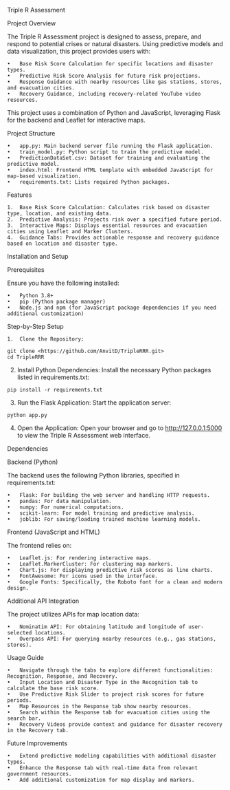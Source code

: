 Triple R Assessment

Project Overview

The Triple R Assessment project is designed to assess, prepare, and respond to potential crises or natural disasters. Using predictive models and data visualization, this project provides users with:

	•	Base Risk Score Calculation for specific locations and disaster types.
	•	Predictive Risk Score Analysis for future risk projections.
	•	Response Guidance with nearby resources like gas stations, stores, and evacuation cities.
	•	Recovery Guidance, including recovery-related YouTube video resources.

This project uses a combination of Python and JavaScript, leveraging Flask for the backend and Leaflet for interactive maps.

Project Structure

	•	app.py: Main backend server file running the Flask application.
	•	train_model.py: Python script to train the predictive model.
	•	PredictionDataSet.csv: Dataset for training and evaluating the predictive model.
	•	index.html: Frontend HTML template with embedded JavaScript for map-based visualization.
	•	requirements.txt: Lists required Python packages.

Features

	1.	Base Risk Score Calculation: Calculates risk based on disaster type, location, and existing data.
	2.	Predictive Analysis: Projects risk over a specified future period.
	3.	Interactive Maps: Displays essential resources and evacuation cities using Leaflet and Marker Clusters.
	4.	Guidance Tabs: Provides actionable response and recovery guidance based on location and disaster type.

Installation and Setup

Prerequisites

Ensure you have the following installed:

	•	Python 3.8+
	•	pip (Python package manager)
	•	Node.js and npm (for JavaScript package dependencies if you need additional customization)

Step-by-Step Setup

	1.	Clone the Repository:
 ```
 git clone <https://github.com/AnvitD/TripleRRR.git>
 cd TripleRRR
 ```

2.	Install Python Dependencies:
Install the necessary Python packages listed in requirements.txt:

```
pip install -r requirements.txt
```

3.	Run the Flask Application:
Start the application server:

```
python app.py
```
4.	Open the Application:
Open your browser and go to http://127.0.0.1:5000 to view the Triple R Assessment web interface.

Dependencies

Backend (Python)

The backend uses the following Python libraries, specified in requirements.txt:

	•	Flask: For building the web server and handling HTTP requests.
	•	pandas: For data manipulation.
	•	numpy: For numerical computations.
	•	scikit-learn: For model training and predictive analysis.
	•	joblib: For saving/loading trained machine learning models.

Frontend (JavaScript and HTML)

The frontend relies on:

	•	Leaflet.js: For rendering interactive maps.
	•	Leaflet.MarkerCluster: For clustering map markers.
	•	Chart.js: For displaying predictive risk scores as line charts.
	•	FontAwesome: For icons used in the interface.
	•	Google Fonts: Specifically, the Roboto font for a clean and modern design.

Additional API Integration

The project utilizes APIs for map location data:

	•	Nominatim API: For obtaining latitude and longitude of user-selected locations.
	•	Overpass API: For querying nearby resources (e.g., gas stations, stores).

Usage Guide

	•	Navigate through the tabs to explore different functionalities: Recognition, Response, and Recovery.
	•	Input Location and Disaster Type in the Recognition tab to calculate the base risk score.
	•	Use Predictive Risk Slider to project risk scores for future periods.
	•	Map Resources in the Response tab show nearby resources.
	•	Search within the Response tab for evacuation cities using the search bar.
	•	Recovery Videos provide context and guidance for disaster recovery in the Recovery tab.

Future Improvements

	•	Extend predictive modeling capabilities with additional disaster types.
	•	Enhance the Response tab with real-time data from relevant government resources.
	•	Add additional customization for map display and markers.




 
